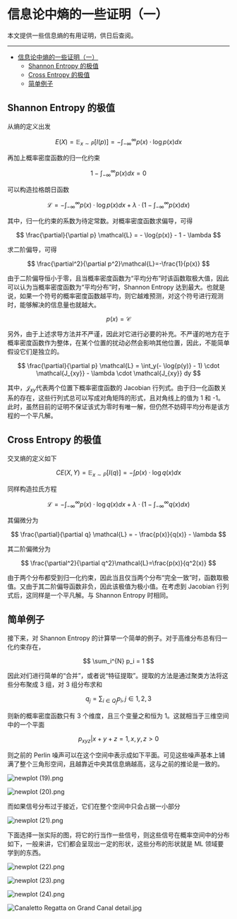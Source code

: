 # 信息论中熵的一些证明（一）

本文提供一些信息熵的有用证明，供日后查阅。

---

-   [信息论中熵的一些证明（一）](#信息论中熵的一些证明一)
    -   [Shannon Entropy 的极值](#shannon-entropy-的极值)
    -   [Cross Entropy 的极值](#cross-entropy-的极值)
    -   [简单例子](#简单例子)

## Shannon Entropy 的极值

从熵的定义出发

$$
E(X)=\mathbb{E}_{x \sim P}[I(p)]= - \int_{-\infty}^{\infty} p(x) \cdot \log{p(x)} dx
$$

再加上概率密度函数的归一化约束

$$
1 - \int_{-\infty}^{\infty}p(x)dx=0
$$

可以构造拉格朗日函数

$$
\mathcal{L}= - \int_{-\infty}^{\infty} p(x) \cdot \log{p(x)} dx + \lambda \cdot (1 - \int_{-\infty}^{\infty}p(x)dx)
$$

其中，归一化约束的系数为待定常数。对概率密度函数求偏导，可得

$$
\frac{\partial}{\partial p} \mathcal{L} = - \log{p(x)} - 1 - \lambda
$$

求二阶偏导，可得

$$
\frac{\partial^2}{\partial p^2}\mathcal{L}=-\frac{1}{p(x)}
$$

由于二阶偏导恒小于零，且当概率密度函数为“平均分布”时该函数取极大值，因此可以认为当概率密度函数为“平均分布”时，Shannon Entropy 达到最大。也就是说，如果一个符号的概率密度函数越平均，则它越难预测，对这个符号进行观测时，能够解决的信息量也就越大。

$$
p(x) = \mathcal{C}
$$

另外，由于上述求导方法并不严谨，因此对它进行必要的补充。不严谨的地方在于概率密度函数作为整体，在某个位置的扰动必然会影响其他位置，因此，不能简单假设它们是独立的。

$$
\frac{\partial}{\partial p} \mathcal{L} = \int_y(- \log{p(y)} - 1) \cdot \mathcal{J_{xy}} - \lambda \cdot \mathcal{J_{xy}} dy
$$

其中，$\mathcal{J}_{xy}$代表两个位置下概率密度函数的 Jacobian 行列式。由于归一化函数关系的存在，这些行列式总可以写成对角矩阵的形式，且对角线上的值为 1 和 -1。此时，虽然目前的证明不保证该式为零时有唯一解，但仍然不妨碍平均分布是该方程的一个平凡解。

## Cross Entropy 的极值

交叉熵的定义如下

$$
CE(X, Y)=\mathbb{E}_{x \sim P}[I(q)] = - \int p(x) \cdot \log{q(x)} dx
$$

同样构造拉氏方程

$$
\mathcal{L}= - \int_{-\infty}^{\infty} p(x) \cdot \log{q(x)} dx + \lambda \cdot (1 - \int_{-\infty}^{\infty}q(x)dx)
$$

其偏微分为

$$
\frac{\partial}{\partial q} \mathcal{L} = - \frac{p(x)}{q(x)} - \lambda
$$

其二阶偏微分为

$$
\frac{\partial^2}{\partial q^2}\mathcal{L}=\frac{p(x)}{q^2(x)}
$$

由于两个分布都受到归一化约束，因此当且仅当两个分布“完全一致”时，函数取极值。又由于其二阶偏导函数非负，因此该极值为极小值。在考虑到 Jacobian 行列式后，这同样是一个平凡解。与 Shannon Entropy 时相同。

## 简单例子

接下来，对 Shannon Entropy 的计算举一个简单的例子。对于高维分布总有归一化约束存在，

$$
\sum_i^{N} p_i = 1
$$

因此对们进行简单的“合并”，或者说“特征提取”。提取的方法是通过聚类方法将这些分布聚成 3 组，对 3 组分布求和

$$
q_j = \sum_{i \in Q_j} p_i, j\in1, 2, 3
$$

则新的概率密度函数只有 3 个维度，且三个变量之和恒为 1。这就相当于三维空间中的一个平面

$$
p_{xyz} | x + y + z = 1, x,y,z > 0
$$

则之前的 Perlin 噪声可以在这个空间中表示成如下平面。可见这些噪声基本上铺满了整个三角形空间，且越靠近中央其信息熵越高，这与之前的推论是一致的。

![newplot (19).png](<%E4%BF%A1%E6%81%AF%E8%AE%BA%E4%B8%AD%E7%86%B5%E7%9A%84%E4%B8%80%E4%BA%9B%E8%AF%81%E6%98%8E%EF%BC%88%E4%B8%80%EF%BC%89%2063dfed76bfc446a7925a8fe649d182ca/newplot_(19).png>)

![newplot (20).png](<%E4%BF%A1%E6%81%AF%E8%AE%BA%E4%B8%AD%E7%86%B5%E7%9A%84%E4%B8%80%E4%BA%9B%E8%AF%81%E6%98%8E%EF%BC%88%E4%B8%80%EF%BC%89%2063dfed76bfc446a7925a8fe649d182ca/newplot_(20).png>)

而如果信号分布过于接近，它们在整个空间中只会占据一小部分

![newplot (21).png](<%E4%BF%A1%E6%81%AF%E8%AE%BA%E4%B8%AD%E7%86%B5%E7%9A%84%E4%B8%80%E4%BA%9B%E8%AF%81%E6%98%8E%EF%BC%88%E4%B8%80%EF%BC%89%2063dfed76bfc446a7925a8fe649d182ca/newplot_(21).png>)

下面选择一张实际的图，将它的行当作一些信号，则这些信号在概率空间中的分布如下，一般来讲，它们都会呈现出一定的形状，这些分布的形状就是 ML 领域要学到的东西。

![newplot (22).png](<%E4%BF%A1%E6%81%AF%E8%AE%BA%E4%B8%AD%E7%86%B5%E7%9A%84%E4%B8%80%E4%BA%9B%E8%AF%81%E6%98%8E%EF%BC%88%E4%B8%80%EF%BC%89%2063dfed76bfc446a7925a8fe649d182ca/newplot_(22).png>)

![newplot (23).png](<%E4%BF%A1%E6%81%AF%E8%AE%BA%E4%B8%AD%E7%86%B5%E7%9A%84%E4%B8%80%E4%BA%9B%E8%AF%81%E6%98%8E%EF%BC%88%E4%B8%80%EF%BC%89%2063dfed76bfc446a7925a8fe649d182ca/newplot_(23).png>)

![newplot (24).png](<%E4%BF%A1%E6%81%AF%E8%AE%BA%E4%B8%AD%E7%86%B5%E7%9A%84%E4%B8%80%E4%BA%9B%E8%AF%81%E6%98%8E%EF%BC%88%E4%B8%80%EF%BC%89%2063dfed76bfc446a7925a8fe649d182ca/newplot_(24).png>)

![Canaletto Regatta on Grand Canal detail.jpg](%E4%BF%A1%E6%81%AF%E8%AE%BA%E4%B8%AD%E7%86%B5%E7%9A%84%E4%B8%80%E4%BA%9B%E8%AF%81%E6%98%8E%EF%BC%88%E4%B8%80%EF%BC%89%2063dfed76bfc446a7925a8fe649d182ca/Canaletto_Regatta_on_Grand_Canal_detail.jpg)
